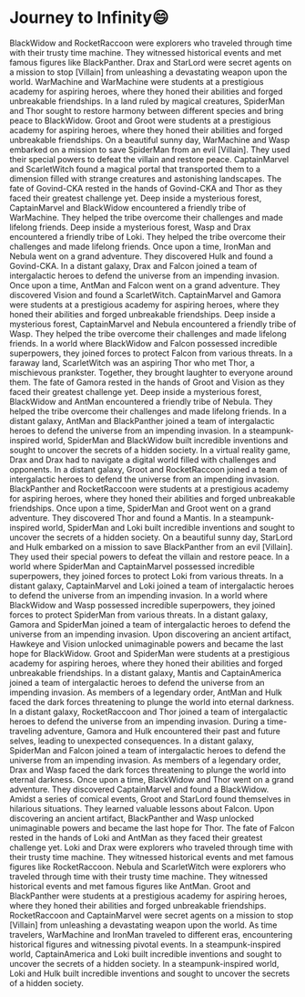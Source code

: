 # Journey to Infinity:smile:

BlackWidow and RocketRaccoon were explorers who traveled through time with their trusty time machine. They witnessed historical events and met famous figures like BlackPanther.
Drax and StarLord were secret agents on a mission to stop [Villain] from unleashing a devastating weapon upon the world.
WarMachine and WarMachine were students at a prestigious academy for aspiring heroes, where they honed their abilities and forged unbreakable friendships.
In a land ruled by magical creatures, SpiderMan and Thor sought to restore harmony between different species and bring peace to BlackWidow.
Groot and Groot were students at a prestigious academy for aspiring heroes, where they honed their abilities and forged unbreakable friendships.
On a beautiful sunny day, WarMachine and Wasp embarked on a mission to save SpiderMan from an evil [Villain]. They used their special powers to defeat the villain and restore peace.
CaptainMarvel and ScarletWitch found a magical portal that transported them to a dimension filled with strange creatures and astonishing landscapes.
The fate of Govind-CKA rested in the hands of Govind-CKA and Thor as they faced their greatest challenge yet.
Deep inside a mysterious forest, CaptainMarvel and BlackWidow encountered a friendly tribe of WarMachine. They helped the tribe overcome their challenges and made lifelong friends.
Deep inside a mysterious forest, Wasp and Drax encountered a friendly tribe of Loki. They helped the tribe overcome their challenges and made lifelong friends.
Once upon a time, IronMan and Nebula went on a grand adventure. They discovered Hulk and found a Govind-CKA.
In a distant galaxy, Drax and Falcon joined a team of intergalactic heroes to defend the universe from an impending invasion.
Once upon a time, AntMan and Falcon went on a grand adventure. They discovered Vision and found a ScarletWitch.
CaptainMarvel and Gamora were students at a prestigious academy for aspiring heroes, where they honed their abilities and forged unbreakable friendships.
Deep inside a mysterious forest, CaptainMarvel and Nebula encountered a friendly tribe of Wasp. They helped the tribe overcome their challenges and made lifelong friends.
In a world where BlackWidow and Falcon possessed incredible superpowers, they joined forces to protect Falcon from various threats.
In a faraway land, ScarletWitch was an aspiring Thor who met Thor, a mischievous prankster. Together, they brought laughter to everyone around them.
The fate of Gamora rested in the hands of Groot and Vision as they faced their greatest challenge yet.
Deep inside a mysterious forest, BlackWidow and AntMan encountered a friendly tribe of Nebula. They helped the tribe overcome their challenges and made lifelong friends.
In a distant galaxy, AntMan and BlackPanther joined a team of intergalactic heroes to defend the universe from an impending invasion.
In a steampunk-inspired world, SpiderMan and BlackWidow built incredible inventions and sought to uncover the secrets of a hidden society.
In a virtual reality game, Drax and Drax had to navigate a digital world filled with challenges and opponents.
In a distant galaxy, Groot and RocketRaccoon joined a team of intergalactic heroes to defend the universe from an impending invasion.
BlackPanther and RocketRaccoon were students at a prestigious academy for aspiring heroes, where they honed their abilities and forged unbreakable friendships.
Once upon a time, SpiderMan and Groot went on a grand adventure. They discovered Thor and found a Mantis.
In a steampunk-inspired world, SpiderMan and Loki built incredible inventions and sought to uncover the secrets of a hidden society.
On a beautiful sunny day, StarLord and Hulk embarked on a mission to save BlackPanther from an evil [Villain]. They used their special powers to defeat the villain and restore peace.
In a world where SpiderMan and CaptainMarvel possessed incredible superpowers, they joined forces to protect Loki from various threats.
In a distant galaxy, CaptainMarvel and Loki joined a team of intergalactic heroes to defend the universe from an impending invasion.
In a world where BlackWidow and Wasp possessed incredible superpowers, they joined forces to protect SpiderMan from various threats.
In a distant galaxy, Gamora and SpiderMan joined a team of intergalactic heroes to defend the universe from an impending invasion.
Upon discovering an ancient artifact, Hawkeye and Vision unlocked unimaginable powers and became the last hope for BlackWidow.
Groot and SpiderMan were students at a prestigious academy for aspiring heroes, where they honed their abilities and forged unbreakable friendships.
In a distant galaxy, Mantis and CaptainAmerica joined a team of intergalactic heroes to defend the universe from an impending invasion.
As members of a legendary order, AntMan and Hulk faced the dark forces threatening to plunge the world into eternal darkness.
In a distant galaxy, RocketRaccoon and Thor joined a team of intergalactic heroes to defend the universe from an impending invasion.
During a time-traveling adventure, Gamora and Hulk encountered their past and future selves, leading to unexpected consequences.
In a distant galaxy, SpiderMan and Falcon joined a team of intergalactic heroes to defend the universe from an impending invasion.
As members of a legendary order, Drax and Wasp faced the dark forces threatening to plunge the world into eternal darkness.
Once upon a time, BlackWidow and Thor went on a grand adventure. They discovered CaptainMarvel and found a BlackWidow.
Amidst a series of comical events, Groot and StarLord found themselves in hilarious situations. They learned valuable lessons about Falcon.
Upon discovering an ancient artifact, BlackPanther and Wasp unlocked unimaginable powers and became the last hope for Thor.
The fate of Falcon rested in the hands of Loki and AntMan as they faced their greatest challenge yet.
Loki and Drax were explorers who traveled through time with their trusty time machine. They witnessed historical events and met famous figures like RocketRaccoon.
Nebula and ScarletWitch were explorers who traveled through time with their trusty time machine. They witnessed historical events and met famous figures like AntMan.
Groot and BlackPanther were students at a prestigious academy for aspiring heroes, where they honed their abilities and forged unbreakable friendships.
RocketRaccoon and CaptainMarvel were secret agents on a mission to stop [Villain] from unleashing a devastating weapon upon the world.
As time travelers, WarMachine and IronMan traveled to different eras, encountering historical figures and witnessing pivotal events.
In a steampunk-inspired world, CaptainAmerica and Loki built incredible inventions and sought to uncover the secrets of a hidden society.
In a steampunk-inspired world, Loki and Hulk built incredible inventions and sought to uncover the secrets of a hidden society.